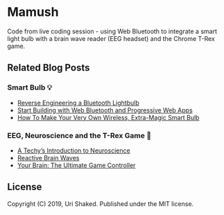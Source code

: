# Mamush

Code from live coding session - using Web Bluetooth to integrate a smart light bulb with a brain wave reader (EEG headset) and the Chrome T-Rex game.

## Related Blog Posts

### Smart Bulb 💡
* [Reverse Engineering a Bluetooth Lightbulb](https://medium.com/@urish/reverse-engineering-a-bluetooth-lightbulb-56580fcb7546)
* [Start Building with Web Bluetooth and Progressive Web Apps](https://medium.com/@urish/start-building-with-web-bluetooth-and-progressive-web-apps-6534835959a6)
* [How To Make Your Very Own Wireless, Extra-Magic Smart Bulb](https://medium.com/@urish/how-to-make-your-very-own-wireless-extra-magic-smart-bulb-bb40b4e3a726)

### EEG, Neuroscience and the T-Rex Game 🧠
* [A Techy’s Introduction to Neuroscience](https://medium.com/@urish/a-techys-introduction-to-neuroscience-3f492df4d3bf)
* [Reactive Brain Waves](https://medium.com/@urish/reactive-brain-waves-af07864bb7d4)
* [Your Brain: The Ultimate Game Controller](https://medium.com/@urish/your-brain-the-ultimate-game-controller-b275aad0fa8e)

## License

Copyright (C) 2019, Uri Shaked. Published under the MIT license.